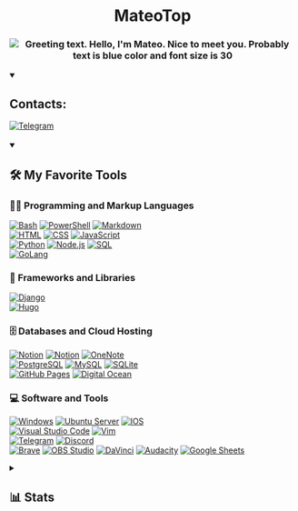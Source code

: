 <h1 align='center'>MateoTop </h1>

<h3 align="center">
  <img 
       src="https://readme-typing-svg.herokuapp.com/?weight=900&size=30&duration=2000&pause=1000&color=36BCF7FF&center=true&width=435&lines=Hello%2C+There!+👋;This+is+Mateo+Top;Nice+to+meet+you" 
       alt="Greeting text. Hello, I'm Mateo. Nice to meet you. Probably text is blue color and font size is 30">
</h3>

<details open>
    <summary><h2>Contacts:</h2></summary>
    <a href="https://t.me/matveyi01">
        <img alt="Telegram" src="https://img.shields.io/badge/My%20Telegram-26A5E4.svg?logo=Telegram&logoColor=white">
    </a>
</details>

<br>
<!-- My Favorite Tools -->


<details open> 
  <summary><h2>🛠️ My Favorite Tools</h2></summary>

  <h3>👨‍💻 Programming and Markup Languages</h3>

  <p>
      <a href="#"><img alt="Bash" src="https://img.shields.io/badge/Bash-121011.svg?logo=gnu-bash&logoColor=white"></a>
      <a href="#"><img alt="PowerShell" src="https://img.shields.io/badge/PowerShell-121011.svg?logo=PowerShell&logoColor=white"></a>
      <a href="#"><img alt="Markdown" src="https://img.shields.io/badge/Markdown-000000.svg?logo=markdown&logoColor=white"></a>
      <br>
      <a href="#"><img alt="HTML" src="https://img.shields.io/badge/HTML-E34F26.svg?logo=html5&logoColor=white"></a>
      <a href="#"><img alt="CSS" src="https://img.shields.io/badge/CSS-1572B6.svg?logo=css3&logoColor=white"></a>
      <a href="#"><img alt="JavaScript" src="https://img.shields.io/badge/JavaScript-F7DF1E.svg?logo=javascript&logoColor=black"></a>
      <br>
      <a href="#"><img alt="Python" src="https://img.shields.io/badge/Python-14354C.svg?logo=python&logoColor=white"></a>
      <a href="#"><img alt="Node.js" src="https://img.shields.io/badge/Node.js-43853D.svg?logo=node.js&logoColor=white"></a> 
      <a href="#"><img alt="SQL" src="https://custom-icon-badges.demolab.com/badge/SQL-025E8C.svg?logo=database&logoColor=white"></a>
      <br>
      <a href="#"><img alt="GoLang" src="https://custom-icon-badges.demolab.com/badge/Playing%20with%20Go-00ADD8.svg?logo=Go&logoColor=white"></a>
      <!-- 
      <a href="#"><img alt="C++" src="https://custom-icon-badges.demolab.com/badge/C++-9C033A.svg?logo=cpp2&logoColor=white"></a>
      -->
  </p>

  <h3>🧰 Frameworks and Libraries</h3>

  <p>
    <a href="#"><img alt="Django" src="https://img.shields.io/badge/Django-092E20?logo=Django&logoColor=white"></a>
    <br>
    <a href="#"><img alt="Hugo" src="https://img.shields.io/badge/Playing%20with%20HUGO-FF4088?logo=HUGO&logoColor=white"></a>
    <!-- <a href="#"><img alt="Arduino" src="https://img.shields.io/badge/Arduino-00979D?logo=Arduino&logoColor=white"></a>
    <a href="#"><img alt="Pytest" src="https://img.shields.io/badge/Pytest-0A9EDC.svg?logo=pytest&logoColor=white"></a> -->
  </p>

  <h3>🗄️ Databases and Cloud Hosting</h3>

  <p>
      <a href="#"><img alt="Notion" src="https://img.shields.io/badge/Notion-010101.svg?logo=notion&logoColor=white"></a>
      <a href="#"><img alt="Notion" src="https://img.shields.io/badge/Obsidian-483699.svg?logo=obsidian&logoColor=white"></a>
      <a href="#"><img alt="OneNote" src="https://img.shields.io/badge/OneNote-7719AA.svg?logo=MicrosoftOneNote&logoColor=white"></a>
      <br>
      <a href="#"><img alt="PostgreSQL" src ="https://img.shields.io/badge/PostgreSQL-316192.svg?logo=postgresql&logoColor=white"></a>
      <a href="#"><img alt="MySQL" src="https://img.shields.io/badge/MySQL-4479A1.svg?logo=mysql&logoColor=white"></a>
      <a href="#"><img alt="SQLite" src ="https://img.shields.io/badge/SQLite-003B57.svg?logo=sqlite&logoColor=white"></a>
      <br>
      <a href="#"><img alt="GitHub Pages" src="https://img.shields.io/badge/GitHub%20Pages-222222.svg?logo=GitHub&logoColor=white"></a>
      <a href="#"><img alt="Digital Ocean" src="https://img.shields.io/badge/Digital%20Ocean-0080FF.svg?logo=DigitalOcean&logoColor=white"></a>

  </p>

  <h3>💻 Software and Tools</h3>

  <p>
      <a href="#"><img alt="Windows" src="https://img.shields.io/badge/Windows-0078D4?logo=Windows&logoColor=white"></a>
      <a href="#"><img alt="Ubuntu Server" src="https://img.shields.io/badge/Ubuntu Server-E95420?logo=Ubuntu&logoColor=white"></a>
      <a href="#"><img alt="IOS" src="https://img.shields.io/badge/IOS-000000?logo=Apple&logoColor=white"></a>
      <br>
      <a href="#"><img alt="Visual Studio Code" src="https://img.shields.io/badge/Visual%20Studio%20Code-0078d7.svg?logo=visual-studio-code&logoColor=white"></a>
      <a href="#"><img alt="Vim" src="https://img.shields.io/badge/Vim-019733.svg?logo=Vim&logoColor=white"></a>
      <br>
      <a href="https://t.me/matveyi01"><img alt="Telegram" src="https://img.shields.io/badge/Telegram-26A5E4.svg?logo=Telegram&logoColor=white"></a>
      <a href="#"><img alt="Discord" src="https://img.shields.io/badge/-Discord-5865F2.svg?logo=discord&logoColor=white"></a>
      <br>
      <a href="#"><img alt="Brave" src="https://img.shields.io/badge/-Brave-FB542B?logo=brave&logoColor=white"></a>
      <a href="#"><img alt="OBS Studio" src="https://img.shields.io/badge/OBS-302E31?logo=obs-studio&logoColor=white"></a>
      <a href="#"><img alt="DaVinci" src="https://img.shields.io/badge/DaVinci-302E31?logo=&logoColor=white"></a>
      <a href="#"><img alt="Audacity" src="https://img.shields.io/badge/-Audacity-000000?logo=audacity&logoColor=white"></a>
      <a href="#"><img alt="Google Sheets" src="https://img.shields.io/badge/Sheets-34A853.svg?logo=google%20sheets&logoColor=white"></a>
  </p>

</details>

<!-- Stats -->

<details>
    <summary><h2>📊 Stats<h2></summary>
    <br>
    <h3>👅 Programming Languages from my public GitHub Repos</h3>
    <br>
  <div align=center>
    <img 
      width=325 
      align="center" 
      src="https://github-readme-stats.vercel.app/api/top-langs/?username=mateotop&hide=c%23,powershell,Mathematica,Ruby,Objective-C,Objective-C%2b%2b,Cuda&title_color=61dafb&text_color=ffffff&icon_color=61dafb&bg_color=20232a&langs_count=8&layout=compact&border_color=61dafb&hide_border=true" />
  </div>
  <br><br>
  <div align=center>
    <img 
    align="left" 
    width=390 
    src="https://github-readme-streak-stats.herokuapp.com/?user=mateotop&theme=react&border=61dafb&hide_border=true" alt="zumrudu-anka" />
    &nbsp;
    <img align="right" 
    width=390 
    src="https://github-readme-stats.vercel.app/api?username=mateotop&show_icons=true&theme=react&border_color=61dafb&hide_border=true" />
  </div>
<!--     <br><br><br>
    <br><br><br>
    <br>
  <div align="center">
    <img src="https://github-readme-activity-graph.cyclic.app/graph?username=mateotop&theme=react-dark&bg_color=20232a&hide_border=true" width="100%"/>
  </div> -->


</details>


<!-- 
Links that I used to build this text. 

Animated Title: 
https://readme-typing-svg.herokuapp.com 
This is a web app, made by DenverCoder1
    

Badges&Images:
Site with free nice svg icons: https://simpleicons.org/ 
Badges Generator: https://img.shields.io
Look for nice tutorial how they work together: https://youtu.be/qw3nRdcpZHw

Stats generators: 
https://github.com/anuraghazra/github-readme-stats
https://github.com/denvercoder1/github-readme-streak-stats
https://github.com/Ashutosh00710/github-readme-activity-graph

And also useful resources:
https://rahuldkjain.github.io/gh-profile-readme-generator/


Inpired by:
1. https://github.com/zumrudu-anka/zumrudu-anka/blob/master/README.md
2. https://github.com/DenverCoder1/DenverCoder1/blob/main/README.md

 -->






<!-- This auto-generated template inspires me, that's why it's here and not deleted.
# Hi 👋, I'm mateotop
**mateotop/mateotop** is a ✨ _special_ ✨ repository because its `README.md` (this file) appears on your GitHub profile.

Here are some ideas to get you started:

- 🔭 I’m currently working on ...
- 🌱 I’m currently learning ...
- 👯 I’m looking to collaborate on ...
- 🤔 I’m looking for help with ...
- 💬 Ask me about ...
- 📫 How to reach me: ...
- 😄 Pronouns: ...
- ⚡ Fun fact: ...
-->

